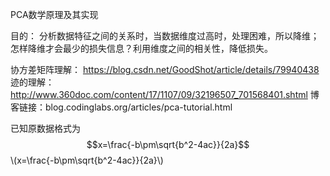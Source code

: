 PCA数学原理及其实现

目的： 分析数据特征之间的关系时，当数据维度过高时，处理困难，所以降维；
      怎样降维才会最少的损失信息？利用维度之间的相关性，降低损失。



协方差矩阵理解： https://blog.csdn.net/GoodShot/article/details/79940438
迹的理解：      http://www.360doc.com/content/17/1107/09/32196507_701568401.shtml
博客链接：blog.codinglabs.org/articles/pca-tutorial.html




<script type="text/javascript" src="http://cdn.mathjax.org/mathjax/latest/MathJax.js?config=default"></script>
已知原数据格式为  
$$x=\frac{-b\pm\sqrt{b^2-4ac}}{2a}$$
\\(x=\frac{-b\pm\sqrt{b^2-4ac}}{2a}\\)
